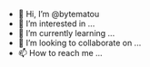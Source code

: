 - 👋 Hi, I’m @bytematou
- 👀 I’m interested in ...
- 🌱 I’m currently learning ...
- 💞️ I’m looking to collaborate on ...
- 📫 How to reach me ...

<!---
bytematou/bytematou is a ✨ special ✨ repository because its `README.md` (this file) appears on your GitHub profile.
You can click the Preview link to take a look at your changes.
--->
